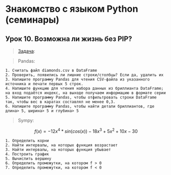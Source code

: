 # Знакомство с языком Python (семинары)
## Урок 10. Возможна ли жизнь без PIP?

> [Задача](https://github.com/XYI7I/GeekBrains/tree/main/Geek/PythonStart/lesson10/main.ipynb): 

> Pandas:

    1. Cчитать файл diamonds.csv в DataFrame
    2. Проверить, появились ли лишние строки/столбцы? Если да, удалить их
    3. Напишите программу Pandas для чтения CSV-файла из указанного источника и печати первых 5 строк.
    4. Напишите функцию для чтения набора данных из бриллианта DataFrame; на вход подаётся индекс, на выходе получаем информацию в формате серии
    5. Напишите программу Pandas, чтобы отфильтровать строки DataFrame так, чтобы вес в каратах составлял не менее 0,3.
    6. Напишите программу Pandas, чтобы найти детали бриллиантов, где длина> 5, ширина> 5 и глубина> 5

> Sympy:

$$ f(x) = -12x^4*sin(cos(x)) - 18x^3+5x^2 + 10x - 30 $$
    
    1. Определить корни
    2. Найти интервалы, на которых функция возрастает
    3. Найти интервалы, на которых функция убывает
    4. Построить график
    5. Вычислить вершину
    6. Определить промежутки, на котором f > 0
    7. Определить промежутки, на котором f < 0
